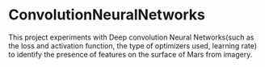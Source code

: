 # ConvolutionNeuralNetworks

This project experiments with Deep convolution Neural Networks(such as the loss and activation function, the type of optimizers used, learning rate) to identify the presence of features on the surface of Mars from imagery.
